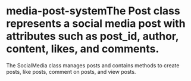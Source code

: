 # media-post-systemThe Post class represents a social media post with attributes such as post_id, author, content, likes, and comments.

The SocialMedia class manages posts and contains methods to create posts, like posts, comment on posts, and view posts.
